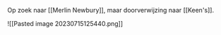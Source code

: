 Op zoek naar [[Merlin Newbury]], maar doorverwijzing naar [[Keen's]].

![[Pasted image 20230715125440.png]]